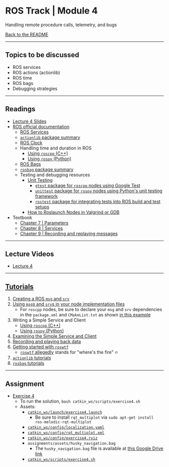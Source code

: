 # ROS Track | Module 4
Handling remote procedure calls, telemetry, and bugs

[Back to the README](README.md)

---
## Topics to be discussed
* ROS services
* ROS actions (actionlib)
* ROS time
* ROS bags
* Debugging strategies

---
## Readings
* [Lecture 4 Slides](readings/lecture4.pdf)
* [ROS official documentation](http://wiki.ros.org/)
    * [ROS Services](http://wiki.ros.org/Services)
    * [`actionlib` package summary](http://wiki.ros.org/actionlib)
    * [ROS Clock](http://wiki.ros.org/Clock)
    * Handling time and duration in ROS
        * [Using `roscpp` (C++)](http://wiki.ros.org/roscpp/Overview/Time)
        * [Using `rospy` (Python)](http://wiki.ros.org/rospy/Overview/Time)
    * [ROS Bags](http://wiki.ros.org/Bags)
    * [`rosbag` package summary](http://wiki.ros.org/rosbag)
    * Testing and debugging resources
        * [Unit Testing](http://wiki.ros.org/action/show/Quality/Tutorials/UnitTesting?action=show&redirect=UnitTesting)
            * [`gtest` package for `roscpp` nodes using Google Test](http://wiki.ros.org/gtest)
            * [`unittest` package for `rospy` nodes using Python's unit testing framework](http://wiki.ros.org/unittest)
            * [`rostest` package for integrating tests into ROS build and test setups](http://wiki.ros.org/rostest)
        * [How to Roslaunch Nodes in Valgrind or GDB](http://wiki.ros.org/roslaunch/Tutorials/Roslaunch%20Nodes%20in%20Valgrind%20or%20GDB)
* Textbook 
    * [Chapter 7 | Parameters](readings/rostext-ch7.pdf)
    * [Chapter 8 | Services](readings/rostext-ch8.pdf)
    * [Chapter 9 | Recording and replaying messages](readings/rostext-ch9.pdf)

---
## Lecture Videos
* [Lecture 4](https://www.youtube.com/watch?v=feXC7aQrkeM&list=PLE-BQwvVGf8HOvwXPgtDfWoxd4Cc6ghiP&index=4)

---
## [Tutorials](http://wiki.ros.org/ROS/Tutorials)
1. [Creating a ROS `msg` and `srv`](http://wiki.ros.org/ROS/Tutorials/CreatingMsgAndSrv)
2. [Using `msg`s and `srv`s in your node implementation files](http://wiki.ros.org/ROS/Tutorials/DefiningCustomMessages)
    * For `roscpp` nodes, be sure to declare your `msg` and `srv` dependencies in the `package.xml` and `CMakeList.txt` as shown [in this example](http://wiki.ros.org/ROS/Tutorials/DefiningCustomMessages)
2. Writing a Simple Service and Client
    * [Using `roscpp` (C++)](http://wiki.ros.org/ROS/Tutorials/WritingServiceClient%28c%2B%2B%29)
    * [Using `rospy` (Python)](http://wiki.ros.org/ROS/Tutorials/WritingServiceClient%28python%29)
3. [Examining the Simple Service and Client](http://wiki.ros.org/ROS/Tutorials/ExaminingServiceClient)
4. [Recording and playing back data](http://wiki.ros.org/ROS/Tutorials/Recording%20and%20playing%20back%20data)
5. [Getting started with `roswtf`](http://wiki.ros.org/ROS/Tutorials/Getting%20started%20with%20roswtf)
    * [`roswtf` allegedly](https://answers.ros.org/question/277428/what-does-roswtf-mean/) stands for "where's the fire" 🔥
6. [`actionlib` tutorials](http://wiki.ros.org/actionlib/Tutorials)
7. [`rosbag` tutorials](http://wiki.ros.org/rosbag/Tutorials)

---
## Assignment
* [Exercise 4](assignments/exercise4.pdf)
    * To run the solution, `bash catkin_ws/scripts/exercise4.sh`
    * Assets:
        * [`catkin_ws/launch/exercise4.launch`](catkin_ws/launch/exercise4.launch)
            * Be sure to install `rqt_multiplot` via `sudo apt-get install ros-melodic-rqt-multiplot`
        * [`catkin_ws/config/localization.yaml`](catkin_ws/config/localization.yaml)
        * [`catkin_ws/config/rqt_multiplot.xml`](catkin_ws/config/rqt_multiplot.xml)
        * [`catkin_ws/config/exercise4.rviz`](catkin_ws/config/exercise4.rviz)
        * `assignments/assets/husky_navigation.bag`
            * The `husky_navigation.bag` file is available at [this Google Drive link](https://drive.google.com/file/d/1nEjQloB1lQNSKgFCU6TovC-YJktFa9ez/view?usp=sharing)
        * [`catkin_ws/scripts/exercise4.sh`](catkin_ws/scripts/exercise4.sh)